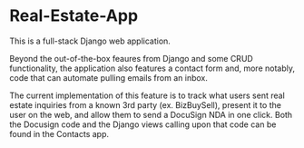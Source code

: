 # Real-Estate-App
This is a full-stack Django web application.

Beyond the out-of-the-box feaures from Django and some CRUD functionality, the application also features a contact form and, more notably, code that can automate pulling emails from an inbox.

The current implementation of this feature is to track what users sent real estate inquiries from a known 3rd party (ex. BizBuySell), present it to the user on the web, and allow them to send a DocuSign NDA in one click. Both the Docusign code and the Django views calling upon that code can be found in the Contacts app.
